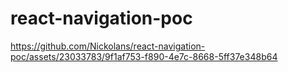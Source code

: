 # react-navigation-poc

https://github.com/Nickolans/react-navigation-poc/assets/23033783/9f1af753-f890-4e7c-8668-5ff37e348b64





